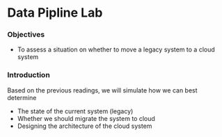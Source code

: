 # Data Pipline Lab

### Objectives
- To assess a situation on whether to move a legacy system to a cloud system

### Introduction

Based on the previous readings, we will simulate how we can best determine
- The state of the current system (legacy)
- Whether we should migrate the system to cloud
- Designing the architecture of the cloud system
